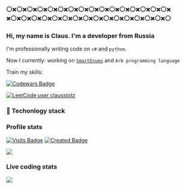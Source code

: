 ⭕✖️⭕✖️⭕✖️⭕✖️⭕✖️⭕✖️⭕✖️⭕✖️⭕✖️⭕✖️⭕✖️⭕✖️⭕✖️⭕✖️⭕✖️⭕✖️ \
✖️⭕✖️⭕✖️⭕✖️⭕✖️⭕✖️⭕✖️⭕✖️⭕✖️⭕✖️⭕✖️⭕✖️⭕✖️⭕✖️⭕✖️⭕✖️⭕
### Hi, my name is Claus. I'm a developer from Russia 
I'm professionally writing code on `c#` and `python`.

Now I currently: working on [`SmartEnums`](https://github.com/ClausStolz/SmartEnums) and `Arb programming language`

Train my skills: 

[![Codewars Badge](https://www.codewars.com/users/clausstolz/badges/micro)](https://www.codewars.com/users/clausstolz)

[![LeetCode user clausstolz](https://img.shields.io/badge/dynamic/json?style=for-the-badge&labelColor=black&color=%23ffa116&label=Solved&query=solvedOverTotal&url=https%3A%2F%2Fleetcode-badge.vercel.app%2Fapi%2Fusers%2Fclausstolz&logo=leetcode&logoColor=yellow)](https://leetcode.com/clausstolz/)

### :memo: Techonlogy stack
### Profile stats

[![Visits Badge](https://badges.pufler.dev/visits/clausstolz/clausstolz)](https://badges.pufler.dev)
[![Created Badge](https://badges.pufler.dev/created/clausstolz/timetable)](https://badges.pufler.dev)


<td align="center" style="padding=0;width=100%;">
      <img align="center" style="padding=0;" src="https://github-readme-stats.vercel.app/api/?username=ClausStolz&show_icons=true&hide_border=true&icon_color=C9F9D9&hide_title=true&count_private=true" />

### Live coding stats
  
<td align="center" style="padding=0;width=100%;">
      <img align="center" style="padding=0;" src="https://github-readme-stats.vercel.app/api/wakatime?username=ClausStolz&layout=compact&hide_border=true" />
    
    
